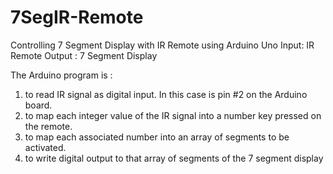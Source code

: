 # 7SegIR-Remote
Controlling 7 Segment Display with IR Remote using Arduino Uno
Input: IR Remote
Output : 7 Segment Display

The Arduino program is :
1. to read IR signal as digital input. In this case is pin #2 on the Arduino board.
2. to map each integer value of the IR signal into a number key pressed on the remote.
3. to map each associated number into an array of segments to be activated.
4. to write digital output to that array of segments of the 7 segment display
